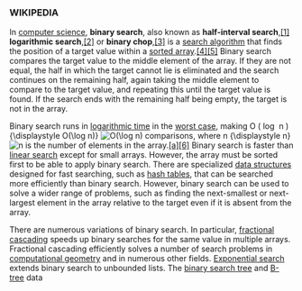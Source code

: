 ### WIKIPEDIA

In [computer science](https://en.wikipedia.org/wiki/Computer_science "Computer science"), **binary search**, also known as **half-interval search**,[[1]](https://en.wikipedia.org/wiki/Binary_search_algorithm#cite_note-Williams1976-1) **logarithmic search**,[[2]](https://en.wikipedia.org/wiki/Binary_search_algorithm#cite_note-FOOTNOTEKnuth1998§6.2.1_("Searching_an_ordered_table"),_subsection_"Binary_search"-2) or **binary chop**,[[3]](https://en.wikipedia.org/wiki/Binary_search_algorithm#cite_note-FOOTNOTEButterfieldNgondi201646-3) is a [search algorithm](https://en.wikipedia.org/wiki/Search_algorithm "Search algorithm") that finds the position of a target value within a [sorted array](https://en.wikipedia.org/wiki/Sorted_array "Sorted array").[[4]](https://en.wikipedia.org/wiki/Binary_search_algorithm#cite_note-FOOTNOTECormenLeisersonRivestStein200939-4)[[5]](https://en.wikipedia.org/wiki/Binary_search_algorithm#cite_note-5) Binary search compares the target value to the middle element of the array. If they are not equal, the half in which the target cannot lie is eliminated and the search continues on the remaining half, again taking the middle element to compare to the target value, and repeating this until the target value is found. If the search ends with the remaining half being empty, the target is not in the array.

Binary search runs in [logarithmic time](https://en.wikipedia.org/wiki/Time_complexity#Logarithmic_time "Time complexity") in the [worst case](https://en.wikipedia.org/wiki/Best,_worst_and_average_case "Best, worst and average case"), making O ( log ⁡ n ) {\displaystyle O(\log n)} ![O(\log n)](https://wikimedia.org/api/rest_v1/media/math/render/svg/aae0f22048ba6b7c05dbae17b056bfa16e21807d) comparisons, where  n   {\displaystyle n} ![n](https://wikimedia.org/api/rest_v1/media/math/render/svg/a601995d55609f2d9f5e233e36fbe9ea26011b3b) is the number of elements in the array.[[a]](https://en.wikipedia.org/wiki/Binary_search_algorithm#cite_note-6)[[6]](https://en.wikipedia.org/wiki/Binary_search_algorithm#cite_note-FloresMadpis1971-7) Binary search is faster than [linear search](https://en.wikipedia.org/wiki/Linear_search "Linear search") except for small arrays. However, the array must be sorted first to be able to apply binary search. There are specialized [data structures](https://en.wikipedia.org/wiki/Data_structures "Data structures") designed for fast searching, such as [hash tables](https://en.wikipedia.org/wiki/Hash_tables "Hash tables"), that can be searched more efficiently than binary search. However, binary search can be used to solve a wider range of problems, such as finding the next-smallest or next-largest element in the array relative to the target even if it is absent from the array.

There are numerous variations of binary search. In particular, [fractional cascading](https://en.wikipedia.org/wiki/Fractional_cascading "Fractional cascading") speeds up binary searches for the same value in multiple arrays. Fractional cascading efficiently solves a number of search problems in [computational geometry](https://en.wikipedia.org/wiki/Computational_geometry "Computational geometry") and in numerous other fields. [Exponential search](https://en.wikipedia.org/wiki/Exponential_search "Exponential search") extends binary search to unbounded lists. The [binary search tree](https://en.wikipedia.org/wiki/Binary_search_tree "Binary search tree") and [B-tree](https://en.wikipedia.org/wiki/B-tree "B-tree") data